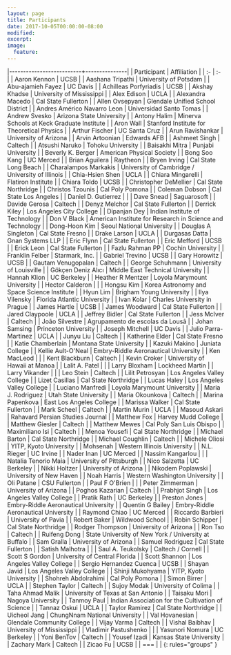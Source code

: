 ```yaml
---
layout: page
title: Participants
date: 2017-10-05T00:00:00-08:00
modified:
excerpt:
image:
  feature:
---
```


<style >
tbody tr:nth-child(odd)  {background: #FFF;}
tbody tr:nth-child(even) {background: #F5F5F5;}
tbody tr:hover {background: #ffa366;}
</style>

|--------------------------+---------------|
| Participant | Affiliation |
| :-                       | :-            |
| 	Aaron Kennon	 | 	UCSB	 |
| 	Aashana Tripathi	 | 	University of Potsdam	 |
| 	Abu-ajamieh Fayez	 | 	UC Davis	 |
| 	Achilleas Porfyriadis	 | 	UCSB	 |
| 	Akshay Khadse	 | 	University of Mississippi	 |
| 	Alex Edison	 | 	UCLA	 |
| 	Alexandra Macedo	 | 	Cal State Fullerton	 |
| 	Allen Ovsepyan	 | 	Glendale Unified School District	 |
| 	Andres Américo Navarro Leon	 | 	Universidad Santo Tomas	 |
| 	Andrew Svesko	 | 	Arizona State University	 |
| 	Antony Halim	 | 	Minerva Schools at Keck Graduate Institute	 |
| 	Aron Wall	 | 	Stanford Institute for Theoretical Physics	 |
| 	Arthur Fischer	 | 	UC Santa Cruz	 |
| 	Arun Ravishankar	 | 	University of Arizona	 |
| 	Arvin Artoonian	 | 	Edwards AFB	 |
| 	Ashmeet Singh	 | 	Caltech	 |
| 	Atsushi Naruko	 | 	Tohoku University	 |
| 	Baisakhi Mitra	 | 	Punjabi University	 |
| 	Beverly K. Berger	 | 	American Physical Society	 |
| 	Bong Soo Kang	 | 	UC Merced	 |
| 	Brian Aguilera	 | 	Raytheon	 |
| 	Bryen Irving	 | 	Cal State Long Beach	 |
| 	Charalampos Markakis	 | 	University of Cambridge / University of Illinois	 |
| 	Chia-Hsien Shen	 | 	UCLA	 |
| 	Chiara Mingarelli	 | 	Flatiron Institute	 |
| 	Chiara Toldo	 | 	UCSB	 |
| 	Christopher DeMellier	 | 	Cal State Northridge	 |
| 	Christos Tzounis	 | 	Cal Poly Pomona	 |
| 	Coleman Dobson	 | 	Cal State Los Angeles	 |
| 	Daniel D. Gutierrez	 | 		 |
| 	Dave Snead	 | 	Saguarosoft	 |
| 	Davide Gerosa	 | 	Caltech	 |
| 	Denyz Melchor	 | 	Cal State Fullerton	 |
| 	Derrick Kiley	 | 	Los Angeles City College	 |
| 	Dipanjan Dey	 | 	Indian Institute of Technology	 |
| 	Don V Black	 | 	American Institute for Research in Science and Technology	 |
| 	Dong-Hoon Kim	 | 	Seoul National University	 |
| 	Douglas A Singleton	 | 	Cal State Fresno	 |
| 	Drake Larson	 | 	UCLA	 |
| 	Durgasas Datta	 | 	Gnan Systems LLP	 |
| 	Eric Flynn	 | 	Cal State Fullerton 	 |
| 	Eric Mefford	 | 	UCSB	 |
| 	Erick Leon	 | 	Cal State Fullerton	 |
| 	Fazlu Rahman PP	 | 	Cochin University	 |
| 	Franklin Felber	 | 	Starmark, Inc.	 |
| 	Gabriel Trevino	 | 	UCSB	 |
| 	Gary Horowitz	 | 	UCSB	 |
| 	Gautam Venugopalan	 | 	Caltech	 |
| 	George Schuhmann	 | 	University of Louisville	 |
| 	Gökçen Deniz Alıcı	 | 	Middle East Technical University	 |
| 	Hannah Klion	 | 	UC Berkeley	 |
| 	Heather R Mentzer	 | 	Loyola Marymount University	 |
| 	Hector Calderon	 | 		 |
| 	Hongsu Kim	 | 	Korea Astronomy and Space Science Institute	 |
| 	Hyun Lim	 | 	Brigham Young University	 |
| 	Ilya Vilensky	 | 	Florida Atlantic University	 |
| 	Ivan Kolar	 | 	Charles University in Prague	 |
| 	James Hartle	 | 	UCSB	 |
| 	James Woodward	 | 	Cal State Fullerton	 |
| 	Jared Claypoole	 | 	UCLA	 |
| 	Jeffrey Bidler	 | 	Cal State Fullerton	 |
| 	Jess McIver	 | 	Caltech	 |
| 	João Silvestre	 | 	Agrupamento de escolas da Lousã	 |
| 	Johan Samsing	 | 	Princeton University	 |
| 	Joseph Mitchell	 | 	UC Davis	 |
| 	Julio Parra-Martinez	 | 	UCLA	 |
| 	Junyu Liu	 | 	Caltech	 |
| 	Katherine Elder	 | 	Cal State Fresno	 |
| 	Katie Chamberlain	 | 	Montana State University	 |
| 	Kazuki Makino	 | 	Juniata College	 |
| 	Kellie Ault-O'Neal	 | 	Embry-Riddle Aeronautical University	 |
| 	Ken MacLeod	 | 		 |
| 	Kent Blackburn	 | 	Caltech	 |
| 	Kevin Croker	 | 	University of Hawaii at Manoa	 |
| 	Lalit A. Patel	 | 		 |
| 	Larry Bloxham	 | 	Lockheed Martin	 |
| 	Larry Vikander	 | 		 |
| 	Leo Stein	 | 	Caltech	 |
| 	Lilit Petrosyan	 | 	Los Angeles Valley College	 |
| 	Lizet Casillas	 | 	Cal State Northridge	 |
| 	Lucas Haley	 | 	Los Angeles Valley College	 |
| 	Luciano Manfredi	 | 	Loyola Marymount University	 |
| 	Maria J. Rodriguez	 | 	Utah State University	 |
| 	Maria Okounkova	 | 	Caltech	 |
| 	Marina Papenkova	 | 	East Los Angeles College 	 |
| 	Marissa Walker	 | 	Cal State Fullerton	 |
| 	Mark Scheel	 | 	Caltech	 |
| 	Martin Murin	 | 	UCLA	 |
| 	Masoud Askari	 | 	Rahavard Persian Studies Journal	 |
| 	Matthew Fox	 | 	Harvey Mudd College	 |
| 	Matthew Giesler	 | 	Caltech	 |
| 	Matthew Mewes	 | 	Cal Poly San Luis Obispo	 |
| 	Maximiliano Isi	 | 	Caltech	 |
| 	Menoa Yousefi	 | 	Cal State Northridge	 |
| 	Michael Barton	 | 	Cal State Northridge	 |
| 	Michael Coughlin	 | 	Caltech	 |
| 	Michele Oliosi	 | 	YITP, Kyoto University	 |
| 	Mohsenah 	 | 	Western Illinois University 	 |
| 	N.L. Rieger	 | 	UC Irvine	 |
| 	Nader Inan	 | 	UC Merced	 |
| 	Nassim Kangarlou	 | 		 |
| 	Natalia Tenorio Maia	 | 	University of Pittsburgh	 |
| 	Nico Salzetta	 | 	UC Berkeley	 |
| 	Nikki Holtzer	 | 	University of Arizona	 |
| 	Nikodem Poplawski	 | 	University of New Haven	 |
| 	Noah Harris	 | 	Western Washington University	 |
| 	Oli Patane	 | 	CSU Fullerton 	 |
| 	Paul F O'Brien	 | 		 |
| 	Peter Zimmerman	 | 	University of Arizona	 |
| 	Poghos Kazarian	 | 	Caltech	 |
| 	Prabhjot Singh	 | 	Los Angeles Valley College	 |
| 	Pratik Rath	 | 	UC Berkeley	 |
| 	Preston Jones	 | 	Embry-Riddle Aeronautical University	 |
| 	Quentin G Bailey	 | 	Embry-Riddle Aeronautical University	 |
| 	Raymond Chiao	 | 	UC Merced	 |
| 	Riccardo Barbieri	 | 	University of Pavia	 |
| 	Robert Baker	 | 	Wildwood School	 |
| 	Robin Schipper	 | 	Cal State Northridge	 |
| 	Rodger Thompson	 | 	University of Arizona	 |
| 	Ron Tso	 | 	Caltech	 |
| 	Ruifeng Dong	 | 	State University of New York / University at Buffalo	 |
| 	Sam Gralla	 | 	University of Arizona	 |
| 	Samuel Rodriguez	 | 	Cal State Fullerton	 |
| 	Satish Malhotra	 | 		 |
| 	Saul A. Teukolsky	 | 	Caltech / Cornell	 |
| 	Scott S Gordon	 | 	University of Central Florida	 |
| 	Scott Shannon	 | 	Los Angeles Valley College	 |
| 	Sergio Hernandez Cuenca	 | 	UCSB	 |
| 	Shayan Javid	 | 	Los Angeles Valley College	 |
| 	Shinji Mukohyama	 | 	YITP, Kyoto University	 |
| 	Shohreh Abdolrahimi	 | 	Cal Poly Pomona	 |
| 	Simon Birrer	 | 	UCLA	 |
| 	Stephen Taylor	 | 	Caltech	 |
| 	Sujoy Modak	 | 	University of Colima	 |
| 	Taha Ahmad Malik	 | 	University of Texas at San Antonio	 |
| 	Taisaku Mori	 | 	Nagoya University	 |
| 	Tanmoy Paul	 | 	Indian Association for the Cultivation of Science	 |
| 	Tannaz Oskui	 | 	UCLA	 |
| 	Taylor Ramirez	 | 	Cal State Northridge	 |
| 	Uicheol Jang	 | 	ChungNnam National University	 |
| 	Val Hovanesian	 | 	Glendale Community College	 |
| 	Vijay Varma	 | 	Caltech	 |
| 	Vishal Baibhav	 | 	University of Mississippi	 |
| 	Vladimir Pastushenko	 | 		 |
| 	Yasunori Nomura	 | 	UC Berkeley	 |
| 	Yoni BenTov	 | 	Caltech	 |
| 	Yousef Izadi	 | 	Kansas State University	 |
| 	Zachary Mark	 | 	Caltech	 |
| 	Zicao Fu	 | 	UCSB	 |
| ===                      |               |
{: rules="groups" }
